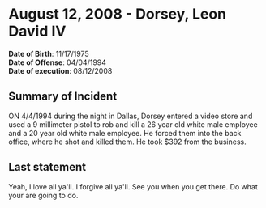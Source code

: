 # August 12, 2008 - Dorsey, Leon David IV

**Date of Birth**: 11/17/1975<br/>
**Date of Offense**: 04/04/1994<br/>
**Date of execution**: 08/12/2008<br/>

## Summary of Incident
ON 4/4/1994 during the night in Dallas, Dorsey entered a video store and used a 9 millimeter pistol to rob and kill a 26 year old white male employee and a 20 year old white male employee. He forced them into the back office, where he shot and killed them. He took $392 from the business.

## Last statement
Yeah, I love all ya'll. I forgive all ya'll. See you when you get there. Do what your are going to do.